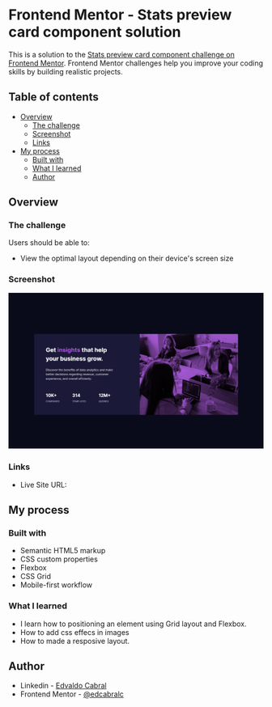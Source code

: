 # Frontend Mentor - Stats preview card component solution

This is a solution to the [Stats preview card component challenge on Frontend Mentor](https://www.frontendmentor.io/challenges/stats-preview-card-component-8JqbgoU62). Frontend Mentor challenges help you improve your coding skills by building realistic projects.

## Table of contents

-   [Overview](#overview)
    -   [The challenge](#the-challenge)
    -   [Screenshot](#screenshot)
    -   [Links](#links)
-   [My process](#my-process)
    -   [Built with](#built-with)
    -   [What I learned](#what-i-learned)
    -   [Author](#author)

## Overview

### The challenge

Users should be able to:

-   View the optimal layout depending on their device's screen size

### Screenshot

![](./screenshot.png)

### Links

-   Live Site URL: [](https://frontendmentor-solutions-m8x20mjik-edcabralc.vercel.app)

## My process

### Built with

-   Semantic HTML5 markup
-   CSS custom properties
-   Flexbox
-   CSS Grid
-   Mobile-first workflow

### What I learned

-   I learn how to positioning an element using Grid layout and Flexbox.
-   How to add css effecs in images
-   How to made a resposive layout.

## Author

-   Linkedin - [Edvaldo Cabral](https://www.linkedin.com/in/edcabralc/)
-   Frontend Mentor - [@edcabralc](https://www.frontendmentor.io/profile/edcabralc)
